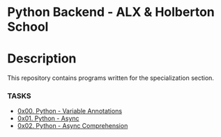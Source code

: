 # Python Backend - ALX & Holberton School

# Description

<p>This repository contains programs written for the specialization section.</p>

<h3>TASKS</h3>


<ul>
<li>
<a href="https://github.com/elsaaeid/alx-backend-python/tree/master/0x00-python_variable_annotations">
0x00. Python - Variable Annotations
</a>
</li>
<li>
<a href="https://github.com/elsaaeid/alx-backend-python/tree/master/0x01-python_async_function">
0x01. Python - Async
</a>
</li>
<li>
<a href="https://github.com/elsaaeid/alx-backend-python/tree/master/0x02-python_async_comprehension">
0x02. Python - Async Comprehension
</a>
</li>
</ul>
